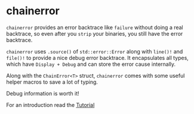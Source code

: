 # chainerror

`chainerror` provides an error backtrace like `failure` without doing a real backtrace, so even after you `strip` your
binaries, you still have the error backtrace.

`chainerror` uses `.source()` of `std::error::Error` along with `line()!` and `file()!` to provide a nice debug error backtrace.
It encapsulates all types, which have `Display + Debug` and can store the error cause internally.

Along with the `ChainError<T>` struct, `chainerror` comes with some useful helper macros to save a lot of typing.

Debug information is worth it!

For an introduction read the [Tutorial](https://haraldh.github.io/chainerror/)
